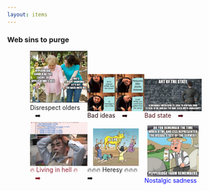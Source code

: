 ```yaml
---
layout: items
---
```

### Web sins to purge

<div style="display: flex; width: 79%; align-items: flex-end; flex-wrap: wrap; margin: 0 auto;">

  <div style="width: 33.33%;">
    <img src="../assets/old-wisdom.jpg" />
    Disrespect olders &nbsp;&nbsp;&nbsp;➡️
  </div>

  <div style="width: 33.33%; color: #24090d;">
    <img src="../assets/overcomplicated-html.png" style="display: block;margin: 0 auto;"  />
    Bad ideas &nbsp;&nbsp;&nbsp;➡️
  </div>

  <div style="width: 33.33%; color: #4f121b;">
    <img src="../assets/art-of-the-state.png" style="display: block;margin: 0 auto;"  />
    Bad state &nbsp;&nbsp;&nbsp;➡️
  </div>

  <div style="width: 33.33%; color: #8f2131;">
    <img src="../assets/undefined-nightmare.png" style="display: block;margin: 0 auto;"  />
    🔥 Living in hell 🔥  &nbsp;&nbsp;&nbsp;➡️
  </div>

  <div style="width: 33.33%; color: ##f0000;">
    <img src="../assets/heresy.jpg" style="width: 80%;display: block;margin: 0 auto;" />
     🔥🔥🔥 Heresy 🔥🔥🔥 ➡️
  </div>
  <div style="width: 33.33%; color: blue;">
    <img src="../assets/remember-html-css.png"  style="width: 90%;display: block;margin: 0 auto;" />
    Nostalgic sadness
  </div>

</div>




